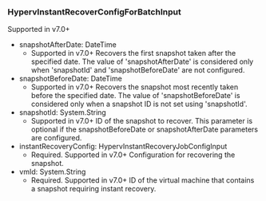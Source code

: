 ### HypervInstantRecoverConfigForBatchInput
Supported in v7.0+

- snapshotAfterDate: DateTime
  - Supported in v7.0+
      Recovers the first snapshot taken after the specified date. The value of 'snapshotAfterDate' is considered only when 'snapshotId' and 'snapshotBeforeDate' are not configured.
- snapshotBeforeDate: DateTime
  - Supported in v7.0+
      Recovers the snapshot most recently taken before the specified date. The value of 'snapshotBeforeDate' is considered only when a snapshot ID is not set using 'snapshotId'.
- snapshotId: System.String
  - Supported in v7.0+
      ID of the snapshot to recover. This parameter is optional if the snapshotBeforeDate or snapshotAfterDate parameters are configured.
- instantRecoveryConfig: HypervInstantRecoveryJobConfigInput
  - Required. Supported in v7.0+
      Configuration for recovering the snapshot.
- vmId: System.String
  - Required. Supported in v7.0+
      ID of the virtual machine that contains a snapshot requiring instant recovery.
